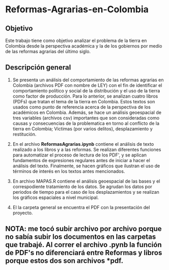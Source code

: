 # Reformas-Agrarias-en-Colombia


## Objetivo
Este trabajo tiene como objetivo analizar el problema de la tierra en Colombia desde la perspectiva académica y la de los gobiernos por medio de las reformas agrarias del último siglo. 

## Descripción general

1. Se presenta un análisis del comportamiento de las reformas agrarias en Colombia (archivos PDF con nombre de LEY) con el fin de identificar el comportamiento político y social de la distribución y el uso de la tierra como factor de producción. Para lo anterior, se analizan cuatro libros (PDFs) que tratan el tema de la tierra en Colombia. Estos textos son usados como punto de referencia acerca de la perspectiva de los académicos en Colombia. Además, se hace un análisis geoespacial de tres variables (archivos csv) importantes que son consideradas como causas y consecuencias de la problematica en torno al conflicto de la tierra en Colombia; Victimas (por varios delitos), desplazamiento y restitución. 

2. En el archivo **ReformasAgrarias.ipynb** contiene el análisis de texto realizado a los libros y a las reformas. Se realizan diferentes funciones para automatizar el proceso de lectura de los PDF', y se aplican fundamentos de expresiones regulares antes de iniciar a hacer el análisis del texto. Finalmente, se hacen gráficos que ilustran el uso de términos de interés en los textos antes mencionados. 

3. En archivo MAPAS.R contiene el análisis geoespacial de las bases y el correspodiente tratamiento de los datos. Se agrudan los datos por periodos de tiempo para el caso de los desplazamientos y se realizan los gráficos espaciales a nivel municipal. 

4. El la carpeta general se encuentra el PDF con la presentación del proyecto.


## NOTA: me tocó subir archivo por archivo porque no sabía subir los documentos en las carpetas que trabajé. Al correr el archivo .pynb la función de PDF's no diferenciará entre Reformas y libros porque estos dos son archivos *pdf.
